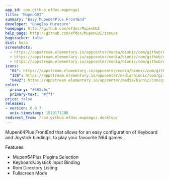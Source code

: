```yaml
---
app_id: com.github.efdos.mupengui
title: "MupenGUI"
summary: "Easy Mupen64Plus FrontEnd"
developer: "Douglas Muratore"
homepage: http://github.com/efdos/MupenGUI
help_page: http://github.com/efdos/MupenGUI/issues
bugtracker: false
dist: hera
screenshots:
  - https://appstream.elementary.io/appcenter/media/bionic/com/github/efdos.mupengui/D13C00FC8675A56F1F24253B6F5EF240/screenshots/image-1_orig.png
  - https://appstream.elementary.io/appcenter/media/bionic/com/github/efdos.mupengui/D13C00FC8675A56F1F24253B6F5EF240/screenshots/image-2_orig.png
  - https://appstream.elementary.io/appcenter/media/bionic/com/github/efdos.mupengui/D13C00FC8675A56F1F24253B6F5EF240/screenshots/image-3_orig.png
icons:
  "64": https://appstream.elementary.io/appcenter/media/bionic/com/github/efdos.mupengui/D13C00FC8675A56F1F24253B6F5EF240/icons/64x64/com.github.efdos.mupengui_com.github.efdos.mupengui.png
  "128": https://appstream.elementary.io/appcenter/media/bionic/com/github/efdos.mupengui/D13C00FC8675A56F1F24253B6F5EF240/icons/128x128/com.github.efdos.mupengui_com.github.efdos.mupengui.png
  "64@2": https://appstream.elementary.io/appcenter/media/bionic/com/github/efdos.mupengui/D13C00FC8675A56F1F24253B6F5EF240/icons/64x64@2/com.github.efdos.mupengui_com.github.efdos.mupengui.png
color:
  primary: "#485a6c"
  primary-text: "#fff"
price: false
releases:
- version: 0.8.7
  unix-timestamp: 1519171200
redirect_from: /com.github.efdos.mupengui.desktop/
---
```


<p>Mupen64Plus FrontEnd that allows for an easy configuration of Keyboard and Joystick bindings, to play your favourite N64 games.</p>
<p>Features:</p>
<ul>
  <li>Mupen64Plus Plugins Selection</li>
  <li>Keyboard/Joystick Input Binding</li>
  <li>Rom Directory Listing</li>
  <li>Fullscreen Mode</li>
</ul>